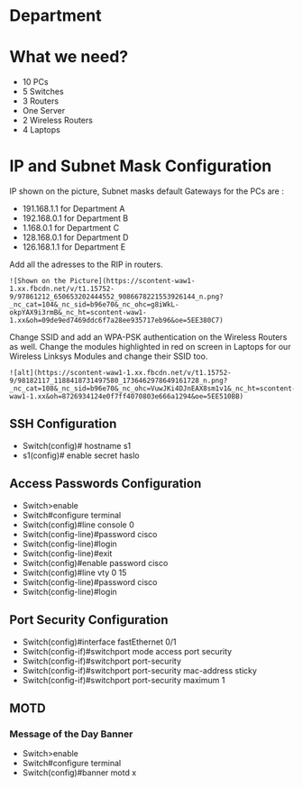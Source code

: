 # Department

# What we need?

- 10 PCs
- 5 Switches
- 3 Routers
- One Server
- 2 Wireless Routers
- 4 Laptops

# IP and Subnet Mask Configuration
IP shown on the picture, Subnet masks default
Gateways for the PCs are :
- 191.168.1.1 for Department A
- 192.168.0.1 for Department B
- 1.168.0.1 for Department C
- 128.168.0.1 for Department D
- 126.168.1.1 for Department E

Add all the adresses to the RIP in routers.
```
![Shown on the Picture](https://scontent-waw1-1.xx.fbcdn.net/v/t1.15752-9/97861212_650653202444552_9086678221553926144_n.png?_nc_cat=104&_nc_sid=b96e70&_nc_ohc=g8iWkL-okpYAX9i3rmB&_nc_ht=scontent-waw1-1.xx&oh=09de9ed7469ddc6f7a28ee935717eb96&oe=5EE380C7)
```
Change SSID  and add an WPA-PSK authentication on the Wireless Routers as well.
Change the modules highlighted in red on screen in Laptops for our Wireless Linksys Modules and change their SSID too.
```
![alt](https://scontent-waw1-1.xx.fbcdn.net/v/t1.15752-9/98182117_1188418731497580_1736462978649161728_n.png?_nc_cat=108&_nc_sid=b96e70&_nc_ohc=VuwJKi4DJnEAX8sm1v1&_nc_ht=scontent-waw1-1.xx&oh=8726934124e0f7ff4070803e666a1294&oe=5EE510BB)
```


## SSH Configuration
- Switch(config)# hostname s1
- s1(config)# enable secret haslo


## Access Passwords Configuration

-	Switch>enable 
-	Switch#configure terminal 
-	Switch(config)#line console 0 
-	Switch(config-line)#password cisco 
-	Switch(config-line)#login
-	Switch(config-line)#exit
-	Switch(config)#enable password cisco 
-	Switch(config)#line vty 0 15 
-	Switch(config-line)#password cisco 
-	Switch(config-line)#login 


## Port Security Configuration

-	Switch(config)#interface fastEthernet 0/1 
-	Switch(config-if)#switchport mode access port security
-	Switch(config-if)#switchport port-security
-	Switch(config-if)#switchport port-security mac-address sticky
-	Switch(config-if)#switchport port-security maximum 1 

## MOTD
### Message of the Day Banner

-	Switch>enable 
-	Switch#configure terminal 
-	Switch(config)#banner motd x 



